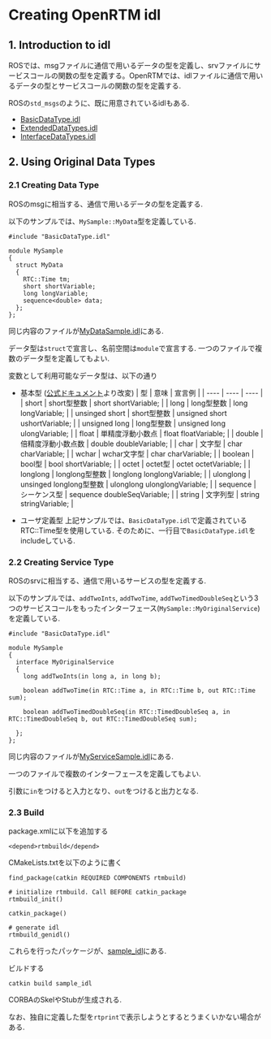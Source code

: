 # Creating OpenRTM idl

## 1. Introduction to idl

ROSでは、msgファイルに通信で用いるデータの型を定義し、srvファイルにサービスコールの関数の型を定義する。OpenRTMでは、idlファイルに通信で用いるデータの型とサービスコールの関数の型を定義する.

ROSの`std_msgs`のように、既に用意されているidlもある.
- [BasicDataType.idl](https://github.com/OpenRTM/OpenRTM-aist/blob/master/src/lib/rtm/idl/BasicDataType.idl)
- [ExtendedDataTypes.idl](https://github.com/OpenRTM/OpenRTM-aist/blob/master/src/lib/rtm/idl/ExtendedDataTypes.idl)
- [InterfaceDataTypes.idl](https://github.com/OpenRTM/OpenRTM-aist/blob/master/src/lib/rtm/idl/InterfaceDataTypes.idl)

## 2. Using Original Data Types

### 2.1 Creating Data Type

ROSのmsgに相当する、通信で用いるデータの型を定義する.

以下のサンプルでは、`MySample::MyData`型を定義している.
```
#include "BasicDataType.idl"

module MySample
{
  struct MyData
  {
    RTC::Time tm;
    short shortVariable;
    long longVariable;
    sequence<double> data;
  };
};
```
同じ内容のファイルが[MyDataSample.idl](https://github.com/Naoki-Hiraoka/rtmros_beginner_tutorial/blob/master/openrtm_beginner_tutorial/sample_idl/idl/MyDataSample.idl)にある.

データ型は`struct`で宣言し、名前空間は`module`で宣言する. 一つのファイルで複数のデータ型を定義してもよい.

変数として利用可能なデータ型は、以下の通り
- 基本型 ([公式ドキュメント](https://www.openrtm.org/openrtm/ja/doc/developersguide/dataport_advanced)より改変)
| 型 | 意味 | 宣言例 |
| ---- | ---- | ---- |
| short | short型整数 | short shortVariable; |
| long | long型整数 | long longVariable; |
| unsinged short | short型整数 | unsigned short ushortVariable; |
| unsigned long | long型整数 | unsigned long ulongVariable; |
| float | 単精度浮動小数点 | float floatVariable; |
| double | 倍精度浮動小数点数 | double doubleVariable; |
| char | 文字型 | char charVariable; |
| wchar | wchar文字型 | char charVariable; |
| boolean | bool型 | bool shortVariable; |
| octet | octet型 | octet octetVariable; |
| longlong | longlong型整数 | longlong longlongVariable; |
| ulonglong | unsinged longlong型整数 | ulonglong ulonglongVariable; |
| sequence<T> | シーケンス型 | sequence<double> doubleSeqVariable; |
| string | 文字列型 | string stringVariable; |

- ユーザ定義型
  上記サンプルでは、`BasicDataType.idl`で定義されているRTC::Time型を使用している. そのために、一行目で`BasicDataType.idl`をincludeしている.

### 2.2 Creating Service Type
ROSのsrvに相当する、通信で用いるサービスの型を定義する.

以下のサンプルでは、`addTwoInts`, `addTwoTime`, `addTwoTimedDoubleSeq`という3つのサービスコールをもったインターフェース(`MySample::MyOriginalService`)を定義している.
```
#include "BasicDataType.idl"

module MySample
{
  interface MyOriginalService
  {
    long addTwoInts(in long a, in long b);

    boolean addTwoTime(in RTC::Time a, in RTC::Time b, out RTC::Time sum);

    boolean addTwoTimedDoubleSeq(in RTC::TimedDoubleSeq a, in RTC::TimedDoubleSeq b, out RTC::TimedDoubleSeq sum);

  };
};
```

同じ内容のファイルが[MyServiceSample.idl](https://github.com/Naoki-Hiraoka/rtmros_beginner_tutorial/blob/master/openrtm_beginner_tutorial/sample_idl/idl/MyServiceSample.idl)にある.

一つのファイルで複数のインターフェースを定義してもよい.

引数に`in`をつけると入力となり、`out`をつけると出力となる.

### 2.3 Build

package.xmlに以下を追加する
```
<depend>rtmbuild</depend>
```

CMakeLists.txtを以下のように書く
```
find_package(catkin REQUIRED COMPONENTS rtmbuild)

# initialize rtmbuild. Call BEFORE catkin_package
rtmbuild_init()

catkin_package()

# generate idl
rtmbuild_genidl()
```

これらを行ったパッケージが、[sample_idl](https://github.com/Naoki-Hiraoka/rtmros_beginner_tutorial/blob/master/openrtm_beginner_tutorial/sample_idl)にある.

ビルドする
```
catkin build sample_idl
```
CORBAのSkelやStubが生成される.

なお、独自に定義した型を`rtprint`で表示しようとするとうまくいかない場合がある.